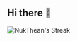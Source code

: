 ## Hi there 👋
![NukThean's Streak](https://github-readme-streak-stats.herokuapp.com/?user=NukThean&theme=vue-dark&hide_border=true)
<!--
**NukThean/NukThean** is a ✨ _special_ ✨ repository because its `README.md` (this file) appears on your GitHub profile.

Here are some ideas to get you started:

- 🔭 I’m currently working on ...
- 🌱 I’m currently learning ...
- 👯 I’m looking to collaborate on ...
- 🤔 I’m looking for help with ...
- 💬 Ask me about ...
- 📫 How to reach me: ...
- 😄 Pronouns: ...
- ⚡ Fun fact: ...
-->
